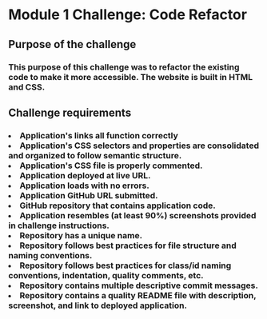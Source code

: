 <h1>Module 1 Challenge: Code Refactor</h1>

<h2>Purpose of the challenge</h2>
<h3>This purpose of this challenge was to refactor the existing code to make it more accessible. The website is built in HTML and CSS.</h3>

<h2>Challenge requirements</h2>
<h3>
<li>Application's links all function correctly</li>
<li>Application's CSS selectors and properties are consolidated and organized to follow semantic structure.</li>
<li>Application's CSS file is properly commented.</li>
<li>Application deployed at live URL.</li>
<li>Application loads with no errors.</li>
<li>Application GitHub URL submitted.</li>
<li>GitHub repository that contains application code.</li>
<li>Application resembles (at least 90%) screenshots provided in challenge instructions.</li>
<li>Repository has a unique name.</li>
<li>Repository follows best practices for file structure and naming conventions.</li>
<li>Repository follows best practices for class/id naming conventions, indentation, quality comments, etc.</li>
<li>Repository contains multiple descriptive commit messages.</li>
<li>Repository contains a quality README file with description, screenshot, and link to deployed application.</li>
</h3>